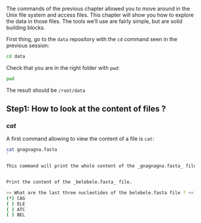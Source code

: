 
The commands of the previous chapter allowed you to move around in the Unix file system and access files. 
This chapter will show you how to explore the data in those files. 
The tools we’ll use are fairly simple, but are solid building blocks.

First thing, go to the `data` repository with the `cd` command seen in the previous session:

``` bash
cd data
```

Check that you are in the right folder with `pwd`:

```bash
pwd
```

The result should be `/root/data`

## Step1:  How to look at the content of files ?

###  *cat*

A first command allowing to view the content of a file is `cat`:

```bash
cat gnagnagna.fasta
`

This command will print the whole content of the _gnagnagna.fasta_ file to the screen.


Print the content of the _belebele.fasta_ file. 

>> What are the last three nucleotides of the belebele.fasta file ? <<
(*) CAG
( ) ELE
( ) ATC
( ) BEL


